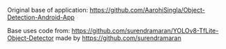 Original base of application: https://github.com/AarohiSingla/Object-Detection-Android-App

Base uses code from: https://github.com/surendramaran/YOLOv8-TfLite-Object-Detector made by https://github.com/surendramaran